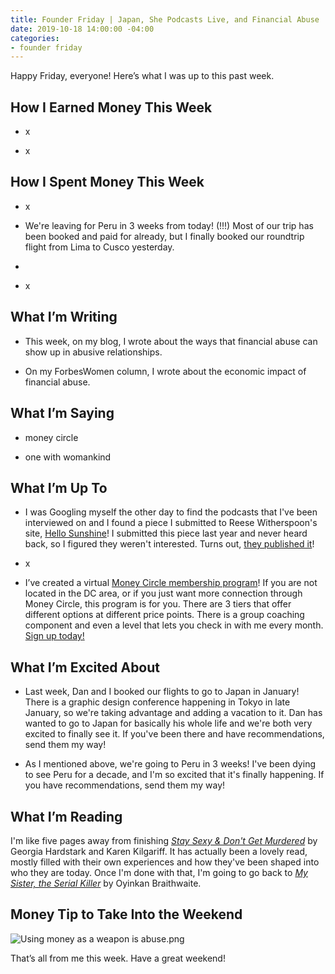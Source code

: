 ```yaml
---
title: Founder Friday | Japan, She Podcasts Live, and Financial Abuse
date: 2019-10-18 14:00:00 -04:00
categories:
- founder friday
---
```


Happy Friday, everyone! Here’s what I was up to this past week.

## **How I Earned Money This Week**

* x

* x

## **How I Spent Money This Week**

* x

* We're leaving for Peru in 3 weeks from today! (!!!) Most of our trip has been booked and paid for already, but I finally booked our roundtrip flight from Lima to Cusco yesterday.

* 

* x

## **What I’m Writing**

* This week, on my blog, I wrote about the ways that financial abuse can show up in abusive relationships.

* On my ForbesWomen column, I wrote about the economic impact of financial abuse.

## **What I’m Saying**

* money circle

* one with womankind

## **What I’m Up To**

* I was Googling myself the other day to find the podcasts that I've been interviewed on and I found a piece I submitted to Reese Witherspoon's site, [Hello Sunshine](https://hello-sunshine.com/)! I submitted this piece last year and never heard back, so I figured they weren't interested. Turns out, [they published it](https://hello-sunshine.com/post/why-money-is-a-feminist-issue-and-what-im-doing-about-it)!

* x

* I’ve created a virtual [Money Circle membership program](https://maggiegermano.podia.com/inner-circle)! If you are not located in the DC area, or if you just want more connection through Money Circle, this program is for you. There are 3 tiers that offer different options at different price points. There is a group coaching component and even a level that lets you check in with me every month. [Sign up today!](https://maggiegermano.podia.com/inner-circle)

## **What I’m Excited About**

* Last week, Dan and I booked our flights to go to Japan in January! There is a graphic design conference happening in Tokyo in late January, so we're taking advantage and adding a vacation to it. Dan has wanted to go to Japan for basically his whole life and we're both very excited to finally see it. If you've been there and have recommendations, send them my way!

* As I mentioned above, we're going to Peru in 3 weeks! I've been dying to see Peru for a decade, and I'm so excited that it's finally happening. If you have recommendations, send them my way!

## **What I’m Reading**

I'm like five pages away from finishing *[Stay Sexy & Don't Get Murdered](https://www.goodreads.com/book/show/41068144-stay-sexy-don-t-get-murdered)* by Georgia Hardstark and Karen Kilgariff. It has actually been a lovely read, mostly filled with their own experiences and how they've been shaped into who they are today. Once I'm done with that, I'm going to go back to *[My Sister, the Serial Killer](https://www.goodreads.com/book/show/38819868-my-sister-the-serial-killer?ac=1&from_search=true)* by Oyinkan Braithwaite.

## **Money Tip to Take Into the Weekend**

![Using money as a weapon is abuse.png](/uploads/Using%20money%20as%20a%20weapon%20is%20abuse.png)

That’s all from me this week. Have a great weekend!